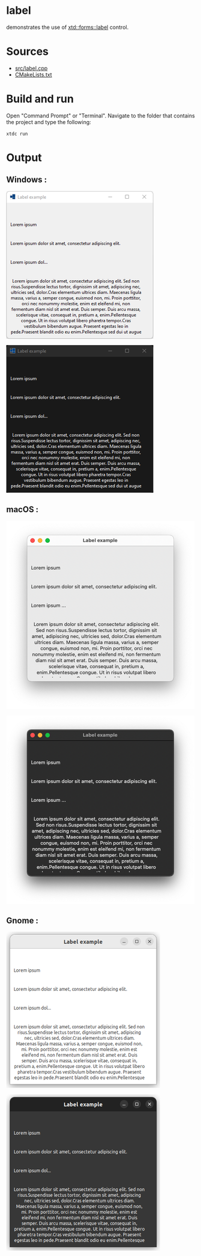 # label

demonstrates the use of [xtd::forms::label](https://codedocs.xyz/gammasoft71/xtd/classxtd_1_1forms_1_1label.html) control.

# Sources

* [src/label.cpp](src/label.cpp)
* [CMakeLists.txt](CMakeLists.txt)

# Build and run

Open "Command Prompt" or "Terminal". Navigate to the folder that contains the project and type the following:

```shell
xtdc run
```

# Output

## Windows :

![Screenshot](../../../../docs/pictures/examples/label_w.png)

![Screenshot](../../../../docs/pictures/examples/label_wd.png)

## macOS :

![Screenshot](../../../../docs/pictures/examples/label_m.png)

![Screenshot](../../../../docs/pictures/examples/label_md.png)

## Gnome :

![Screenshot](../../../../docs/pictures/examples/label_g.png)

![Screenshot](../../../../docs/pictures/examples/label_gd.png)
